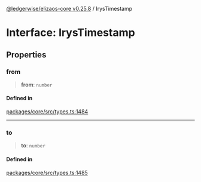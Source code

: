 [@ledgerwise/elizaos-core v0.25.8](../index.md) / IrysTimestamp

# Interface: IrysTimestamp

## Properties

### from

> **from**: `number`

#### Defined in

[packages/core/src/types.ts:1484](https://github.com/elizaOS/eliza/blob/main/packages/core/src/types.ts#L1484)

***

### to

> **to**: `number`

#### Defined in

[packages/core/src/types.ts:1485](https://github.com/elizaOS/eliza/blob/main/packages/core/src/types.ts#L1485)
